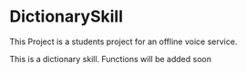 # DictionarySkill

This Project is a students project for an offline voice service.

This is a dictionary skill. Functions will be added soon
